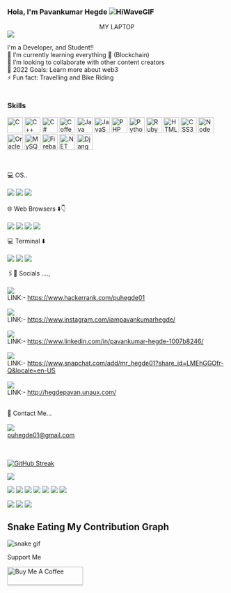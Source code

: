 
### Hola, I'm Pavankumar Hegde ![HiWaveGIF](https://user-images.githubusercontent.com/85627085/180628851-3e83995f-a51b-4e4e-ba45-3f63aafd492c.gif)
<center> MY LAPTOP </center>
<img src="https://img.shields.io/badge/asus%20laptop-000000?style=for-the-badge&logo=asus&logoColor=white">




I'm a Developer, and Student!! <br>
🌱 I’m currently learning everything 🤣 (Blockchain) <br>
👯 I’m looking to collaborate with other content creators <br>
🥅 2022 Goals: Learn more about web3 <br>
⚡ Fun fact: Travelling and Bike Riding <br>
<br>
### Skills <br>

<p align="left">
<a href="https://docs.microsoft.com/en-us/cpp/?view=msvc-170" target="_blank" rel="noreferrer"><img src="https://raw.githubusercontent.com/danielcranney/readme-generator/main/public/icons/skills/c-colored.svg" width="36" height="36" alt="C" /></a>
<a href="https://docs.microsoft.com/en-us/cpp/?view=msvc-170" target="_blank" rel="noreferrer"><img src="https://raw.githubusercontent.com/danielcranney/readme-generator/main/public/icons/skills/cplusplus-colored.svg" width="36" height="36" alt="C++" /></a>
<a href="https://docs.microsoft.com/en-us/dotnet/csharp/" target="_blank" rel="noreferrer"><img src="https://raw.githubusercontent.com/danielcranney/readme-generator/main/public/icons/skills/csharp-colored.svg" width="36" height="36" alt="C#" /></a>
<a href="https://coffeescript.org/" target="_blank" rel="noreferrer"><img src="https://raw.githubusercontent.com/danielcranney/readme-generator/main/public/icons/skills/coffeescript-colored.svg" width="36" height="36" alt="Coffeescript" /></a>
<a href="https://www.oracle.com/java/" target="_blank" rel="noreferrer"><img src="https://raw.githubusercontent.com/danielcranney/readme-generator/main/public/icons/skills/java-colored.svg" width="36" height="36" alt="Java" /></a>
<a href="https://developer.mozilla.org/en-US/docs/Web/JavaScript" target="_blank" rel="noreferrer"><img src="https://raw.githubusercontent.com/danielcranney/readme-generator/main/public/icons/skills/javascript-colored.svg" width="36" height="36" alt="JavaScript" /></a>
<a href="https://www.php.net/" target="_blank" rel="noreferrer"><img src="https://raw.githubusercontent.com/danielcranney/readme-generator/main/public/icons/skills/php-colored.svg" width="36" height="36" alt="PHP" /></a>
<a href="https://www.python.org/" target="_blank" rel="noreferrer"><img src="https://raw.githubusercontent.com/danielcranney/readme-generator/main/public/icons/skills/python-colored.svg" width="36" height="36" alt="Python" /></a>
<a href="https://www.ruby-lang.org/en/" target="_blank" rel="noreferrer"><img src="https://raw.githubusercontent.com/danielcranney/readme-generator/main/public/icons/skills/ruby-colored.svg" width="36" height="36" alt="Ruby" /></a>
<a href="https://developer.mozilla.org/en-US/docs/Glossary/HTML5" target="_blank" rel="noreferrer"><img src="https://raw.githubusercontent.com/danielcranney/readme-generator/main/public/icons/skills/html5-colored.svg" width="36" height="36" alt="HTML5" /></a>
<a href="https://www.w3.org/TR/CSS/#css" target="_blank" rel="noreferrer"><img src="https://raw.githubusercontent.com/danielcranney/readme-generator/main/public/icons/skills/css3-colored.svg" width="36" height="36" alt="CSS3" /></a>
<a href="https://nodejs.org/en/" target="_blank" rel="noreferrer"><img src="https://raw.githubusercontent.com/danielcranney/readme-generator/main/public/icons/skills/nodejs-colored.svg" width="36" height="36" alt="NodeJS" /></a>
<a href="https://www.oracle.com/uk/index.html" target="_blank" rel="noreferrer"><img src="https://raw.githubusercontent.com/danielcranney/readme-generator/main/public/icons/skills/oracle-colored.svg" width="36" height="36" alt="Oracle" /></a>
<a href="https://www.mysql.com/" target="_blank" rel="noreferrer"><img src="https://raw.githubusercontent.com/danielcranney/readme-generator/main/public/icons/skills/mysql-colored.svg" width="36" height="36" alt="MySQL" /></a>
<a href="https://firebase.google.com/" target="_blank" rel="noreferrer"><img src="https://raw.githubusercontent.com/danielcranney/readme-generator/main/public/icons/skills/firebase-colored.svg" width="36" height="36" alt="Firebase" /></a>
<a href="https://dotnet.microsoft.com/en-us/" target="_blank" rel="noreferrer"><img src="https://raw.githubusercontent.com/danielcranney/readme-generator/main/public/icons/skills/dot-net-colored.svg" width="36" height="36" alt=".NET" /></a>
<a href="https://www.djangoproject.com/" target="_blank" rel="noreferrer"><img src="https://raw.githubusercontent.com/danielcranney/readme-generator/main/public/icons/skills/django-colored.svg" width="36" height="36" alt="Django" /></a>
</p>
<br>

💻 OS..<br>
<br>
<img src="https://img.shields.io/badge/Windows-0078D6?style=for-the-badge&logo=windows&logoColor=white"> <img src="https://img.shields.io/badge/Linux-FCC624?style=for-the-badge&logo=linux&logoColor=black"> <img src="https://img.shields.io/badge/Ubuntu-E95420?style=for-the-badge&logo=ubuntu&logoColor=white"> <br>
<br>
🌐 Web Browsers ⬇️👇 <br>
<br>
<img src="https://img.shields.io/badge/Brave-FF1B2D?style=for-the-badge&logo=Brave&logoColor=white"> <img src="https://img.shields.io/badge/Firefox_Browser-FF7139?style=for-the-badge&logo=Firefox-Browser&logoColor=white"> <img src="https://img.shields.io/badge/Google_chrome-4285F4?style=for-the-badge&logo=Google-chrome&logoColor=white"> <img src="https://img.shields.io/badge/Microsoft_Edge-0078D7?style=for-the-badge&logo=Microsoft-edge&logoColor=white"> <br>

💻 Terminal ⬇️ <br>
<br>
<img src="https://img.shields.io/badge/GIT-E44C30?style=for-the-badge&logo=git&logoColor=white"> <img src="https://img.shields.io/badge/windows%20terminal-4D4D4D?style=for-the-badge&logo=windows%20terminal&logoColor=white"> <img src="https://img.shields.io/badge/powershell-5391FE?style=for-the-badge&logo=powershell&logoColor=white"> <br>

🖇👨 Socials ....,<br>
<br>
 <img src="https://img.shields.io/badge/-Hackerrank-2EC866?style=for-the-badge&logo=HackerRank&logoColor=white'"> <br>
 LINK:- https://www.hackerrank.com/puhegde01  <br>
 <br>
 <img src="https://img.shields.io/badge/Instagram-E4405F?style=for-the-badge&logo=instagram&logoColor=white"> <br>
 LINK:- https://www.instagram.com/iampavankumarhegde/  <br>
 <br>
 <img src="https://img.shields.io/badge/LinkedIn-0077B5?style=for-the-badge&logo=linkedin&logoColor=white"> <br>
 LINK:- https://www.linkedin.com/in/pavankumar-hegde-1007b8246/ <br>
 <br>
 <img src="https://img.shields.io/badge/Snapchat-FFFC00?style=for-the-badge&logo=snapchat&logoColor=white"> <br>
 LINK:- https://www.snapchat.com/add/mr_hegde01?share_id=LMEhGGOfr-Q&locale=en-US <br>
 <br>
 <img src="https://img.shields.io/badge/Wordpress-21759B?style=for-the-badge&logo=wordpress&logoColor=white"> <br>
 LINK:- http://hegdepavan.unaux.com/ <br>
 <br>
 
 📱 Contact Me...<br>
 <br>
 <img src="https://img.shields.io/badge/Gmail-D14836?style=for-the-badge&logo=gmail&logoColor=white"> <br>
 puhegde01@gmail.com <br> 
 <br>
 <br>
    

[![GitHub Streak](http://github-readme-streak-stats.herokuapp.com?user=Pavankumar-Hegde&theme=hacker&hide_border=true)](https://git.io/streak-stats)

<img src="https://github-readme-stats.vercel.app/api?username=Pavankumar-Hegde&&show_icons=true&title_color=ffffff&icon_color=bb2acf&text_color=daf7dc&bg_color=151515">

<img src="https://img.shields.io/badge/-HTML-e24f26?logo=html5&logoColor=aff"> <img src="https://img.shields.io/badge/-CSS-e34i26?logo=css5&logoColor=bff"> <img src="https://img.shields.io/badge/-C++-e34f56?logo=c++5&logoColor=cff"> <img src="https://img.shields.io/badge/-SHELL-e74f26?logo=shell5&logoColor=fff"> <img src="https://img.shields.io/badge/-RUBY-e34f06?logo=ruby5&logoColor=fff"> <img src="https://img.shields.io/badge/-C-e34f55?logo=c5&logoColor=fff"> <img src="https://img.shields.io/badge/-JAVASCRIPT-e88f26?logo=javascript5&logoColor=fff">


<img src="https://github-readme-stats.vercel.app/api/top-langs/?username=Pavankumar-Hegde&show_icons=true&theme=radical">

<img src="https://github-profile-summary-cards.vercel.app/api/cards/profile-details?username=Pavankumar-Hegde&theme=vue">

<img src="https://activity-graph.herokuapp.com/graph?username=Pavankumar-Hegde&theme=minimal"> 
<br>


## Snake Eating My Contribution Graph
![snake gif](https://github.com/Pavankumar-Hegde/Pavankumar-Hegde/blob/output/github-contribution-grid-snake.gif)


Support Me <br>

<a href="https://www.buymeacoffee.com/PavankumarHegde" target="Pavankumar-Hegde"><img src="https://www.buymeacoffee.com/assets/img/custom_images/orange_img.png" alt="Buy Me A Coffee" style="height: 41px !important;width: 174px !important;box-shadow: 0px 3px 2px 0px rgba(190, 190, 190, 0.5) !important;-webkit-box-shadow: 0px 3px 2px 0px rgba(190, 190, 190, 0.5) !important;" ></a>


